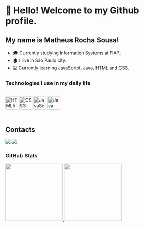 # 👋 Hello! Welcome to my Github profile.
## My name is Matheus Rocha Sousa! 
- :mortar_board: Currently studying Information Systems at FIAP.
- :house: I live in São Paulo city.
- :computer: Currently learning JavaScript, Java, HTML and CSS.

### Technologies I use in my daily life
<div style="display: inline_block"><br/>
  <img align="justify" alt="HTML5" src="https://cdn.jsdelivr.net/gh/devicons/devicon@latest/icons/html5/html5-plain-wordmark.svg" width="40" height="40"/>

  <img align="justify" alt="CSS3" src="https://cdn.jsdelivr.net/gh/devicons/devicon@latest/icons/css3/css3-plain-wordmark.svg" width="40" height="40"/>

  <img align="justify" alt="JavaScript" src="https://cdn.jsdelivr.net/gh/devicons/devicon@latest/icons/javascript/javascript-original.svg" width="40" height="40"/>

  <img align="justify" alt="Java" src="https://cdn.jsdelivr.net/gh/devicons/devicon@latest/icons/java/java-original-wordmark.svg" width="40" height="40"/>
</div>
<br/>

## Contacts

<div>
<a href = "mailto:mrs.matheusrochasousa@gmail.com"><img loading="lazy" src="https://img.shields.io/badge/Gmail-D14836?style=for-the-badge&logo=gmail&logoColor=white" target="_blank"></a>
<a href="https://www.linkedin.com/in/matheus-rocha-sousa-23a603322" target="_blank"><img loading="lazy" src="https://img.shields.io/badge/-LinkedIn-%230077B5?style=for-the-badge&logo=linkedin&logoColor=white" target="_blank"></a> 
  
</div>



### GitHub Stats
<a href="https://github.com/Marthplays">
<div>
<img loading="lazy" height="180em" src="https://github-readme-stats.vercel.app/api/?username=Marthplays&show_icons=true&theme=dracula&include_all_commits=true&count_private=true"/>
<img loading="lazy" height="180em" src="https://github-readme-stats.vercel.app/api/top-langs/?username=Marthplays&layout=compact&langs_count=7&theme=dracula"/>
</div>


